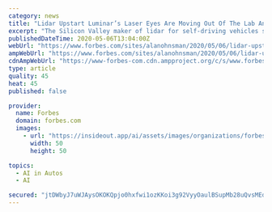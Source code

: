 ```yaml
---
category: news
title: "Lidar Upstart Luminar’s Laser Eyes Are Moving Out Of The Lab And Into Self-Driving Volvos"
excerpt: "The Silicon Valley maker of lidar for self-driving vehicles shifts to a new phase with a multiyear agreement to supply high-tech sensors to Volvo Cars."
publishedDateTime: 2020-05-06T13:04:00Z
webUrl: "https://www.forbes.com/sites/alanohnsman/2020/05/06/lidar-upstart-luminars-laser-eyes-are-moving-out-of-the-lab-and-into-self-driving-volvos/"
ampWebUrl: "https://www.forbes.com/sites/alanohnsman/2020/05/06/lidar-upstart-luminars-laser-eyes-are-moving-out-of-the-lab-and-into-self-driving-volvos/amp/"
cdnAmpWebUrl: "https://www-forbes-com.cdn.ampproject.org/c/s/www.forbes.com/sites/alanohnsman/2020/05/06/lidar-upstart-luminars-laser-eyes-are-moving-out-of-the-lab-and-into-self-driving-volvos/amp/"
type: article
quality: 45
heat: 45
published: false

provider:
  name: Forbes
  domain: forbes.com
  images:
    - url: "https://insideout.app/ai/assets/images/organizations/forbes.com-50x50.jpg"
      width: 50
      height: 50

topics:
  - AI in Autos
  - AI

secured: "jtDWbyJ7uWJAysOKOKQpjo0hxfwi1ozKKoi3g92VyyOaulBSupMb28uQvsMEdctngYpyrCqoRpp39wSI9iRqOHGSxGRv9clfvnUz65lvNaEbTZ42TbIfrVQVqgzSEsbPmZTmpWu7qhVEEgkHhYaHR4luxIGN7cgUEsBBOLlE2ETf9BNUZnQ1g1SWYVExhC3wX3k1OeXCfHX+LMKW3ch8aeXw4Nfb7bHyspOicRSuM5LXQhrAliZzkDaYuWQwVpOH0Y5CJVxZ/+zigiJqL/zJGn7qdZjT496U/ydLcgStGyT6qDmIEmNjBojhqvIB/kVu4+PH51Ro3QJlCR+Jw/bgrUr9eIdkCTodvzvy/3ca+L4IScdzDKuBGM31vnNKv2ZOG01uLyPeEjykj+q3C4sFFKgmJrSZhntJsUxfPsfGeIwaLNOgn9+XhUdLAR1f3bA3MdZWdjAnKS7GP+fF9qCh+XNjXlp1b0nieP3LVJTSGQk=;KY9N/z0d89Mns7o5nRaXxw=="
---
```


